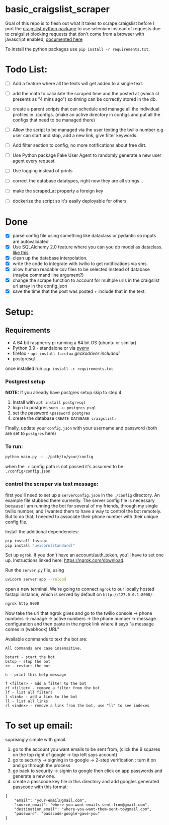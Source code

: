 # basic_craigslist_scraper

Goal of this repo is to flesh out what it takes to scrape craigslist before I port the [craigslist python package](https://github.com/juliomalegria/python-craigslist) to use selenium instead of requests due to craigslist blocking requests that don't come from a browser with javascript enabled, [documented here](https://github.com/juliomalegria/python-craigslist/issues/116)

To install the python packages use `pip install -r requirements.txt`.

# Todo List:
- [ ] Add a feature where all the texts will get added to a single text. 
- [ ] add the math to calculate the scraped time and the posted at (which cl presents as "4 mins ago") so timing can be correctly stored in the db. 
- [ ] create a parent scripts that can schedule and manage all the individual profiles in ./configs. (make an active directory in configs and put all the configs that need to be managed there)
- [ ] Allow the script to be managed via the user texting the twilio number e.g user can start and stop, add a new link, give filter keywords.
- [ ] Add filter section to config, no more notifications about free dirt. 
- [ ] Use Python package Fake User Agent to randomly generate a new user agent every request. 
- [ ] Use logging instead of prints
- [ ] correct the database datatypes, right now they are all strings...
- [ ] make the scraped_at property a foreign key
- [ ] dockerize the script so it's easily deployable for others


# Done
- [x] parse config file using something like dataclass or pydantic so inputs are autovalidated
- [x] Use SQLAlchemy 2.0 feature where you can you db model as dataclass. [like this](https://docs.sqlalchemy.org/en/20/orm/dataclasses.html)
- [x] clean up the database interpolation. 
- [x] write the code to integrate with twilio to get notifications via sms. 
- [x] allow human readable csv files to be selected instead of database (maybe command line argument?)
- [x] change the scrape function to account for multiple urls in the craigslist url array in the config.json
- [x] save the time that the post was posted + include that in the text. 

# Setup:

## Requirements

* A 64 bit raspberry pi running a 64 bit OS (ubuntu or similar)
* Python 3.9 - standalone or via [pyenv](https://github.com/pyenv/pyenv)
* firefox - `apt install firefox` *geckodriver included!*
* postgresql

once installed run `pip install -r requirements.txt`

### Postgrest setup

**NOTE:** If you already have postgres setup skip to step 4

1. Install with `apt install postgresql`
2. login to postgres `sudo -u postgres psql`
3. set the password `\password postgres`
4. create the database `CREATE DATABASE craigslist;`

Finally, update your `config.json` with your username and password (both are set to `postgres` here)

### To run:
```sh
python main.py -c ./path/to/your/config
```
when the `-c` config path is not passed it's assumed to be `./config/config.json`

### control the scraper via text message:
first you'll need to set up a `serverConfig.json` in the `./config` directory. An example file stubbed there currently. The server config file is necessary because I am running the bot for several of my friends, through my single twilio number, and I wanted them to have a way to control the bot remotely. But to do that, I needed to associate their phone number with their unique config file. 

Install the additional dependencies:
```sh
pip install fastapi
pip install "uvicorn[standard]"
```

Set up `ngrok`. If you don't have an account/auth_token, you'll have to set one up. Instructions linked here: https://ngrok.com/download.


Run the `server.py` file, using 
```sh
uvicorn server:app --reload
```
open a new terminal. We're going to connect `ngrok` to our locally hosted fastapi instance, which is served by default on `http://127.0.0.1:8000/`.
```sh
ngrok http 8000
```
Now take the url that ngrok gives and go to the twilio console -> phone numbers -> manage -> active numbers -> the phone number -> message configuration and then paste in the ngrok link where it says "a message comes in (webhook) URL"

Available commands to text the bot are:
```
All commands are case insensitive. 

bstart - start the bot
bstop - stop the bot
re - restart the bot

h - print this help message

f <filter> - add a filter to the bot
rf <filter> - remove a filter from the bot
lf - list all filters
l <link> - add a link to the bot
ll - list all links
rl <index> - remove a link from the bot, use "ll" to see indexes
```


# To set up email:
suprisingly simple with gmail.
1. go to the account you want emails to be sent from, (click the 9 squares on the top right of google -> top left says account)
2. go to security -> signing in to google -> 2-step verification : turn it on and go through the process
3. go back to security -> signin to google then click on app passwords and generate a new one.
4. create a passcode.key file in this directory and add googles generated passcode with this format:
```
{
    "email": "your-email@gmail.com", 
    "source_email": "where-you-want-emails-sent-from@gmail.com", 
    "destination_email": "where-you-want-them-sent-to@gmail.com", 
    "password": "passcode-google-gave-you"
}
```
